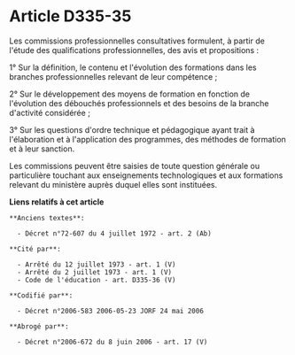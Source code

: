 # Article D335-35

Les commissions professionnelles consultatives formulent, à partir de l'étude des qualifications professionnelles, des avis
et propositions :

1° Sur la définition, le contenu et l'évolution des formations dans les branches professionnelles relevant de leur
compétence ;

2° Sur le développement des moyens de formation en fonction de l'évolution des débouchés professionnels et des besoins de la
branche d'activité considérée ;

3° Sur les questions d'ordre technique et pédagogique ayant trait à l'élaboration et à l'application des programmes, des
méthodes de formation et à leur sanction.

Les commissions peuvent être saisies de toute question générale ou particulière touchant aux enseignements technologiques et
aux formations relevant du ministère auprès duquel elles sont instituées.

**Liens relatifs à cet article**

	**Anciens textes**:

	  - Décret n°72-607 du 4 juillet 1972 - art. 2 (Ab)

	**Cité par**:

	  - Arrêté du 12 juillet 1973 - art. 1 (V)
	  - Arrêté du 2 juillet 1973 - art. 1 (V)
	  - Code de l'éducation - art. D335-36 (V)

	**Codifié par**:

	  - Décret n°2006-583 2006-05-23 JORF 24 mai 2006

	**Abrogé par**:

	  - Décret n°2006-672 du 8 juin 2006 - art. 17 (V)
